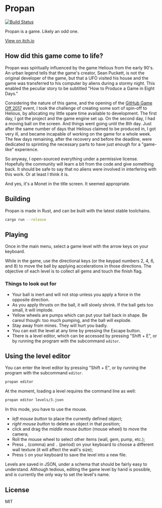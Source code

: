 # Propan

[![Build Status](https://travis-ci.org/Enet4/propan.svg?branch=master)](https://travis-ci.org/Enet4/propan)

Propan is a game. Likely an odd one.

[View on itch.io](https://e-net4.itch.io/propan)

## How did this game come to life?

Propan was spiritually influenced by the game Helious from the early 90's. An urban legend tells that the game's creator, Sean Puckett, is not the original developer of the game, but that a UFO visited his house and the game was transferred to his computer by aliens during a stormy night. This enabled the peculiar story to be subtitled "How to Produce a Game in Eight Days." 

Considering the nature of this game, and the opening of the [GitHub Game Off 2017](https://itch.io/jam/game-off-2017) event, I took the challenge of creating
some sort of spin-off to Helious, by allocating my little spare time available to development. The first day, I got the project and the game engine set up. On the second day, I had a moving ball on the screen. And things went going until the 8th day. Just after the same number of days that Helious claimed to be produced in, I got very ill, and became incapable of working on the game for a whole week. The few days remaining, after the recovery and before the deadline, were dedicated to sprinting the necessary parts to have just enough for a "game-like" experience.

So anyway, I open-sourced everything under a permissive license. Hopefully the community will learn a bit from the code and give something back. It should be safe to say that no aliens were involved in interfering with this work. Or at least I think it is.

And yes, it's a Monet in the title screen. It seemed appropriate.

## Building

Propan is made in Rust, and can be built with the latest stable toolchains.

```sh
cargo run --release
```

## Playing

Once in the main menu, select a game level with the arrow keys on your keyboard.

While in the game, use the directional keys (or the keypad numbers 2, 4, 6, and 8) to move the ball by applying accelerations in those directions. The objective of each level is to collect all gems and touch the finish flag.

### Things to look out for

 - Your ball is inert and will not stop unless you apply a force in the opposite direction.
 - As you apply thrusts on the ball, it will slowly shrink. If the ball gets too small, it will implode.
 - Yellow wheels are pumps which can put your ball back in shape. Be careul though: too much pumping, and the ball will explode.
 - Stay away from mines. They will hurt you badly.
 - You can exit the level at any time by pressing the Escape button.
 - There is a level editor, which can be accessed by pressing "Shift + E", or by running the program with the subcommand `editor`.

## Using the level editor

You can enter the level editor by pressing "Shift + E", or by running the program with the subcommand `editor`.

```sh
propan editor
```

At the moment, loading a level requires the command line as well:

```sh
propan editor levels/3.json
```

In this mode, you have to use the mouse.

- *left mouse button* to place the currently defined object;
- *right mouse button* to delete an object in that position;
- click and drag the *middle mouse button* (mouse wheel) to move the camera;
- Roll the mouse wheel to select other items (wall, gem, pump, etc.);
- Press `,` (comma) and `.` (period) on your keyboard to choose a different wall texture (it will affect the wall's size);
- Press `S` on your keyboard to save the level into a new file.

Levels are saved in JSON, under a schema that should be fairly easy to understand. Although tedious, editing the game level by hand is possible, and is currently the only way to set the level's name.

## License

MIT
